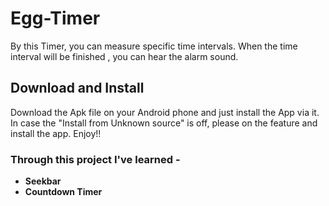 # Egg-Timer
 By this Timer, you can measure specific time intervals. When the time interval will be finished , you can hear the alarm sound.
## Download and Install
Download the Apk file on your Android phone and just install the App via it. In case the "Install from Unknown source" is off, please on the feature and install the app. Enjoy!!

### Through this project I've learned -
* **Seekbar**
* **Countdown Timer**

